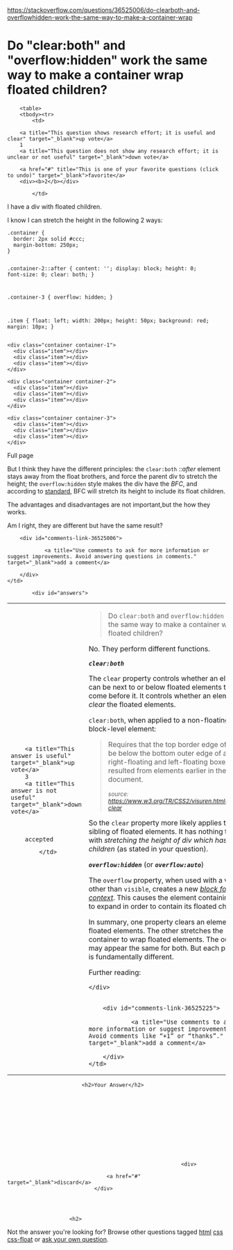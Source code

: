 <a href="https://stackoverflow.com/questions/36525006/do-clearboth-and-overflowhidden-work-the-same-way-to-make-a-container-wrap">https://stackoverflow.com/questions/36525006/do-clearboth-and-overflowhidden-work-the-same-way-to-make-a-container-wrap</a><div id="articleHeader"><h1>Do "clear:both" and "overflow:hidden" work the same way to make a container wrap floated children?</h1></div>

            

<div id="question">

        <table>
        <tbody><tr>
            <td>
                

<div>
        
        <a title="This question shows research effort; it is useful and clear" target="_blank">up vote</a>
        1
        <a title="This question does not show any research effort; it is unclear or not useful" target="_blank">down vote</a>

        <a href="#" title="This is one of your favorite questions (click to undo)" target="_blank">favorite</a>
        <div><b>2</b></div>


</div>

            </td>
            
<td>
<div>
    <div>

<p>I have a div with floated children.</p>

<p>I know I can stretch the height in the following 2 ways:</p>

<div>
<div>
<pre><code>.container {
  border: 2px solid #ccc;
  margin-bottom: 250px;
}

.container-2::after {
  content: '';
  display: block;
  height: 0;
  font-size: 0;
  clear: both;
}

.container-3 {
  overflow: hidden;
}

.item {
  float: left;
  width: 200px;
  height: 50px;
  background: red;
  margin: 10px;
}</code></pre>
<pre><code>&lt;div class="container container-1"&gt;
  &lt;div class="item"&gt;&lt;/div&gt;
  &lt;div class="item"&gt;&lt;/div&gt;
  &lt;div class="item"&gt;&lt;/div&gt;
&lt;/div&gt;

&lt;div class="container container-2"&gt;
  &lt;div class="item"&gt;&lt;/div&gt;
  &lt;div class="item"&gt;&lt;/div&gt;
  &lt;div class="item"&gt;&lt;/div&gt;
&lt;/div&gt;

&lt;div class="container container-3"&gt;
  &lt;div class="item"&gt;&lt;/div&gt;
  &lt;div class="item"&gt;&lt;/div&gt;
  &lt;div class="item"&gt;&lt;/div&gt;
&lt;/div&gt;</code></pre>
<div><div><div><a target="_blank">Full page</a></div></div></div></div>
</div>
<p>But I think they have the different principles: the <code>clear:both</code> <em>::after</em> element stays away from the float brothers, and force the parent div to stretch the height; the <code>overflow:hidden</code> style makes the div have the <em>BFC</em>, and according to <a href="http://www.w3.org/TR/CSS2/visudet.html#root-height" target="_blank">standard</a>, BFC will stretch its height to include its float children.</p>

<p>The advantages and disadvantages are not important,but the how they works.</p>

<p>Am I right, they are different but have the same result?</p>
    </div>
    
    
</div>
</td>
        </tr>
                
<tr>
    <td></td>
    <td>
	    

        <div id="comments-link-36525006">

                <a title="Use comments to ask for more information or suggest improvements. Avoid answering questions in comments." target="_blank">add a comment</a>
            
        </div>         
    </td>
</tr>        </tbody></table>
</div>

            <div id="answers">

                
                




  

<div id="answer-36525225">
    <table>
        <tbody><tr>
            <td>
                

<div>
        
        <a title="This answer is useful" target="_blank">up vote</a>
        3
        <a title="This answer is not useful" target="_blank">down vote</a>



        accepted

</div>

            </td>
            


<td>
    <div>
<blockquote>
  <p>Do <code>clear:both</code> and <code>overflow:hidden</code> work the same way to make a container wrap floated children?</p>
</blockquote>

<p>No. They perform different functions.</p>

<p><strong><em><code>clear:both</code></em></strong></p>

<p>The <code>clear</code> property controls whether an element can be next to or below floated elements that come before it. It controls whether an element can <em>clear</em> the floated elements.</p>

<p><code>clear:both</code>, when applied to a non-floating, block-level element:</p>

<blockquote>
  <p>Requires that the top border edge of the box be below the bottom outer edge of any right-floating and left-floating boxes that resulted from elements earlier in the source document.</p>
  
  <p><sub><em>source: <a href="https://www.w3.org/TR/CSS2/visuren.html#propdef-clear" target="_blank">https://www.w3.org/TR/CSS2/visuren.html#propdef-clear</a></em></sub></p>
</blockquote>

<p>So the <code>clear</code> property more likely applies to a sibling of floated elements. It has nothing to do with <em>stretching the height of div which has float children</em> (as stated in your question).</p>

<p><strong><em><code>overflow:hidden</code></em></strong> (or <strong><em><code>overflow:auto</code></em></strong>)</p>

<p>The <code>overflow</code> property, when used with a value other than <code>visible</code>, creates a new <a href="https://drafts.csswg.org/css-display-3/#block-formatting-context" target="_blank"><em>block formatting context</em></a>. This causes the element containing floats to expand in order to contain its floated children.</p>

<p>In summary, one property clears an element past floated elements. The other stretches the container to wrap floated elements. The output may appear the same for both. But each property is fundamentally different.</p>

<p>Further reading:</p>


    </div>
    
</td>
        </tr>
    
<tr>
    <td></td>
    <td>
	    

        <div id="comments-link-36525225">

                <a title="Use comments to ask for more information or suggest improvements. Avoid comments like “+1” or “thanks”." target="_blank">add a comment</a>
            
        </div>         
    </td>
</tr>    </tbody></table>
</div>
                                    
                        
                            
                            
                            
                            <h2>Your Answer</h2>


            
    






                            

                                                            <div>
                                        
                                    <a href="#" target="_blank">discard</a>
                                </div>
                        



                        <h2>
Not the answer you're looking for?                            Browse other questions tagged <a href="/questions/tagged/html" title="show questions tagged 'html'" target="_blank">html</a> <a href="/questions/tagged/css" title="show questions tagged 'css'" target="_blank">css</a> <a href="/questions/tagged/css-float" title="show questions tagged 'css-float'" target="_blank">css-float</a>  or <a href="/questions/ask" target="_blank">ask your own question</a>.                        </h2>
            </div>
        